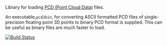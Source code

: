 Library for loading [PCD (Point Cloud
Data)](http://pointclouds.org/documentation/tutorials/pcd_file_format.php)
files.

An executable,`pcd2bin`, for converting ASCII formatted PCD files of
single-precision floating point 3D points to binary PCD format is
supplied. This can be useful as binary files are much faster to load.

[![Build Status](https://travis-ci.org/acowley/pcd-loader.png)](https://travis-ci.org/acowley/pcd-loader)